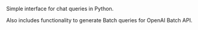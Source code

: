 Simple interface for chat queries in Python. 

Also includes functionality to generate Batch queries for OpenAI Batch API.
